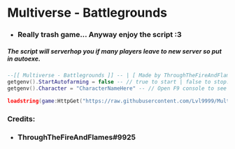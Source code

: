 # Multiverse - Battlegrounds

- ###  Really trash game... Anyway enjoy the script :3
  
##### The script will serverhop you if many players leave to new server so put in autoexe.
```lua
--[[ Multiverse - Battlegrounds ]] -- | [ Made by ThroughTheFireAndFlames#9925 ]
getgenv().StartAutofarming = false -- // true to start | false to stop.
getgenv().Character = "CharacterNameHere" -- // Open F9 console to see all available characters (You must own the Character).

loadstring(game:HttpGet("https://raw.githubusercontent.com/Lvl9999/Multiverse-Battlegrounds/main/Autofarm"))();
```

### Credits:
- ### ThroughTheFireAndFlames#9925
